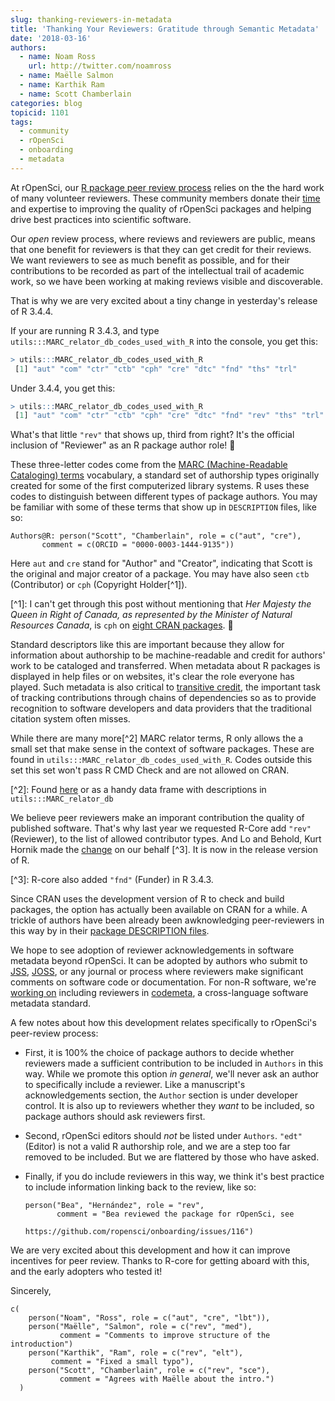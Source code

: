 ```yaml
---
slug: thanking-reviewers-in-metadata
title: 'Thanking Your Reviewers: Gratitude through Semantic Metadata'
date: '2018-03-16'
authors:
  - name: Noam Ross
    url: http://twitter.com/noamross
  - name: Maëlle Salmon
  - name: Karthik Ram
  - name: Scott Chamberlain
categories: blog
topicid: 1101
tags:
  - community
  - rOpenSci
  - onboarding
  - metadata
---
```


At rOpenSci, our [R package peer review process](https://ropensci.org/blog/2017/09/01/nf-softwarereview/) relies on the the hard work of many volunteer reviewers.  These community members donate their [time](https://ropensci.org/blog/2016/03/28/software-review/#review-takes-a-lot-of-time) and expertise to improving the quality of  rOpenSci packages and helping drive best practices into scientific software.

Our *open* review process, where reviews and reviewers are public, means that one benefit for reviewers is that they can get credit for their reviews.  We want reviewers to see as much benefit as possible, and for their contributions to be recorded as part of the intellectual trail of academic work, so we have been working at making reviews visible and discoverable.

That is why we are very excited about a tiny change in yesterday's release of R 3.4.4.

If your are running R 3.4.3, and type `utils:::MARC_relator_db_codes_used_with_R` into the console, you get this:

```r
> utils:::MARC_relator_db_codes_used_with_R
 [1] "aut" "com" "ctr" "ctb" "cph" "cre" "dtc" "fnd" "ths" "trl"
```

Under 3.4.4, you get this:

```r
> utils:::MARC_relator_db_codes_used_with_R
 [1] "aut" "com" "ctr" "ctb" "cph" "cre" "dtc" "fnd" "rev" "ths" "trl"
```

What's that little `"rev"` that shows up, third from right? It's the official inclusion of "Reviewer" as an R package author role! 🎉

These three-letter codes come from the [MARC (Machine-Readable Cataloging) terms](https://en.wikipedia.org/wiki/MARC_standards) vocabulary, a standard set of authorship types originally created for some of the first computerized library systems. R uses these codes to distinguish between different types of package authors. You may be familiar with some of these terms that show up in `DESCRIPTION` files, like so:

```
Authors@R: person("Scott", "Chamberlain", role = c("aut", "cre"), 
       comment = c(ORCID = "0000-0003-1444-9135"))
```

Here `aut` and `cre` stand for "Author" and "Creator", indicating that Scott is the original and major creator of a package.  You may have also seen `ctb` (Contributor) or `cph` (Copyright Holder\[^1\]).

\[^1\]: I can't get through this post without mentioning that *Her Majesty the Queen in Right of Canada, as represented by the Minister of Natural Resources Canada*, is `cph` on [eight CRAN packages](https://github.com/search?utf8=%E2%9C%93&q=org%3Acran+Her+Majesty+the+Queen+in+Right+of+Canada%2C+as+represented+by+the+Minister+of+Natural+Resources+Canada+filename%3ADESCRIPTION&type=Code). 👑

Standard descriptors like this are important because they allow for information about authorship to be machine-readable and credit for authors' work to be cataloged and transferred. When metadata about R packages is displayed in help files or on websites, it's clear the role everyone has played. Such metadata is also critical to [transitive credit](https://openresearchsoftware.metajnl.com/articles/10.5334/jors.be/), the important task of tracking contributions  through chains of dependencies so as to provide recognition to software developers and data providers that the traditional citation system often misses.

While there are many more\[^2\] MARC relator terms, R only allows the a small set that make sense in the context of software packages.  These are found in  `utils:::MARC_relator_db_codes_used_with_R`. Codes outside this set this set won't pass R CMD Check and are not allowed on CRAN.

\[^2\]: Found [here](https://www.loc.gov/marc/relators/relaterm.html) or as a handy data frame with descriptions in `utils:::MARC_relator_db`

We believe peer reviewers make an imporant contribution the quality of published software. That's why last year we requested R-Core add `"rev"` (Reviewer), to the list of allowed contributor types. And Lo and Behold, Kurt Hornik made the [change](https://github.com/wch/r-source/blame/cb9b0506cced030613e06fb92799a1d1807bc257/src/library/utils/R/sysdata.R#L37) on our behalf \[^3\]. It is now in the release version of R.

\[^3\]: R-core also added `"fnd"` (Funder) in R 3.4.3.

Since CRAN uses the development version of R to check and build packages, the option has actually been available on CRAN for a while. A trickle of authors have been already been awknowledging peer-reviewers in this way by in their [package DESCRIPTION files](https://github.com/search?utf8=%E2%9C%93&q=user%3Acran+filename%3ADESCRIPTION+person+role+rev+ropensci&type=Code).

We hope to see adoption of reviewer acknowledgements in software metadata beyond rOpenSci.  It can be adopted by authors who submit to [JSS](https://www.jstatsoft.org/), [JOSS](http://joss.theoj.org/), or any journal or process where reviewers make significant comments on software code or documentation.  For non-R software, we're [working on](https://github.com/codemeta/codemeta/issues/177) including reviewers in [codemeta](https://codemeta.github.io/), a cross-language software metadata standard.

A few notes about how this development relates specifically to rOpenSci's peer-review process:

- First, it is 100% the choice of package authors to decide whether reviewers made a sufficient contribution to be included in `Authors` in this way.  While we promote this option *in general*, we'll never ask an author to specifically include a reviewer.  Like a manuscript's acknowledgements section, the `Author` section is under developer control. It is also up to reviewers whether they *want* to be included, so package authors should ask reviewers first.

- Second, rOpenSci editors should *not* be listed under `Authors`. `"edt"` (Editor) is not a valid R authorship role, and we are a step too far removed to be included.  But we are flattered by those who have asked.

- Finally, if you do include reviewers in this way, we think it's best practice to include information linking back to the review, like so:
  
  ```
  person("Bea", "Hernández", role = "rev",
         comment = "Bea reviewed the package for rOpenSci, see 
                    https://github.com/ropensci/onboarding/issues/116")
  ```

We are very excited about this development and how it can improve incentives for peer review. Thanks to R-core for getting aboard with this, and the early adopters who tested it!

Sincerely,

```
c(
    person("Noam", "Ross", role = c("aut", "cre", "lbt")),
    person("Maëlle", "Salmon", role = c("rev", "med"),
           comment = "Comments to improve structure of the introduction")
    person("Karthik", "Ram", role = c("rev", "elt"),
         comment = "Fixed a small typo"),
    person("Scott", "Chamberlain", role = c("rev", "sce"),
           comment = "Agrees with Maëlle about the intro.")
  )
```



